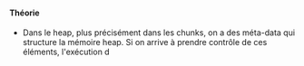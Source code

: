 

#### **Théorie**

- Dans le heap, plus précisément dans les chunks, on a des méta-data qui structure la mémoire heap. Si on arrive à prendre contrôle de ces éléments, l'exécution d